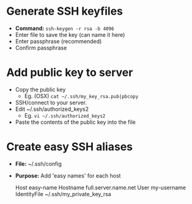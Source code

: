 # Generate SSH keyfiles

* **Command:** `ssh-keygen -r rsa -b 4096`
* Enter file to save the key (can name it here)
* Enter passphrase (recommended)
* Confirm passphrase

# Add public key to server

* Copy the public key
  * Eg. (OSX) `cat ~/.ssh/my_key_rsa.pub|pbcopy`
* SSH/connect to your server.
* Edit ~/.ssh/authorized_keys2
  * Eg. `vi ~/.ssh/authorized_keys2`
* Paste the contents of the public key into the file

# Create easy SSH aliases

* **File:** ~/.ssh/config
* **Purpose:** Add 'easy names' for each host

    Host easy-name
    Hostname full.server.name.net
    User my-username
    IdentityFile ~/.ssh/my_private_key_rsa